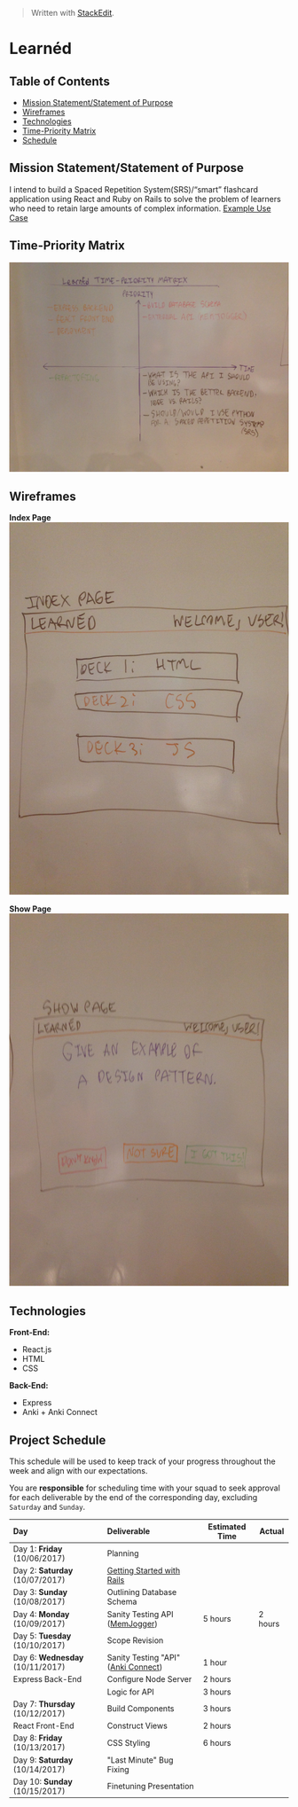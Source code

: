 ﻿


> Written with [StackEdit](https://stackedit.io/).
# **Learnéd**

## Table of Contents
- [Mission Statement/Statement of Purpose](#mission)
- [Wireframes](#wireframes)
- [Technologies](#technologies)
- [Time-Priority Matrix](#matrix)
- [Schedule](#schedule)


## Mission Statement/Statement of Purpose <a id="mission"></a>
I intend to build a Spaced Repetition System(SRS)/&ldquo;smart&rdquo; flashcard application using React and Ruby on Rails to solve the problem of learners who need to retain large amounts of complex information.
[Example Use Case](https://medium.freecodecamp.org/use-spaced-repetition-with-anki-to-learn-to-code-faster-7c334d448c3c)

## Time-Priority Matrix <a id="matrix"></a>
![Time-Priority Matrix](https://github.com/Tokuhisa1/learned/blob/rails/assets/IMG_6018.JPG?raw=true)

## Wireframes <a id="wireframes"></a>
**Index Page**
![Index Page](https://github.com/Tokuhisa1/learned/blob/rails/assets/wireframes/IMG_6020.JPG?raw=true)

**Show Page**
![Show Page](https://github.com/Tokuhisa1/learned/blob/rails/assets/wireframes/IMG_6021.JPG?raw=true)

## Technologies <a id="technologies"></a>

**Front-End:** 
 - React.js
 - HTML
 - CSS
 
 **Back-End:**
 - Express
 - Anki + Anki Connect

## Project Schedule <a id="schedule"></a>

This schedule will be used to keep track of your progress throughout the week and align with our expectations.  

You are **responsible** for scheduling time with your squad to seek approval for each deliverable by the end of the corresponding day, excluding `Saturday` and `Sunday`.

|  Day                             | Deliverable | Estimated Time | Actual |
|:---------------------------------|:------------|---------------|--------|
|Day 1: **Friday** (10/06/2017)    | Planning    |               |        |
|Day 2: **Saturday** (10/07/2017)  | [Getting Started with Rails](http://guides.rubyonrails.org/getting_started.html) |           |        |
|Day 3: **Sunday** (10/08/2017)    | Outlining Database Schema | |        |
|Day 4: **Monday** (10/09/2017)    | Sanity Testing API ([MemJogger](http://memjogger.com/help/api))      | 5 hours      |2 hours |
|Day 5: **Tuesday** (10/10/2017)   | Scope Revision |            |        |
|Day 6: **Wednesday** (10/11/2017) | Sanity Testing "API" ([Anki Connect](https://github.com/FooSoft/anki-connect)) | 1 hour              |        |
| Express Back-End                  | Configure Node Server | 2 hours |        |
|                                  | Logic for API | 3 hours |        |
|Day 7: **Thursday** (10/12/2017)  | Build Components | 3 hours |        |
| React Front-End                  | Construct Views | 2 hours |        |
|Day 8: **Friday** (10/13/2017)    |   CSS Styling   | 6 hours      |        |
|Day 9: **Saturday** (10/14/2017) | "Last Minute" Bug Fixing |    |        |
|Day 10: **Sunday** (10/15/2017)   | Finetuning Presentation |   |        |